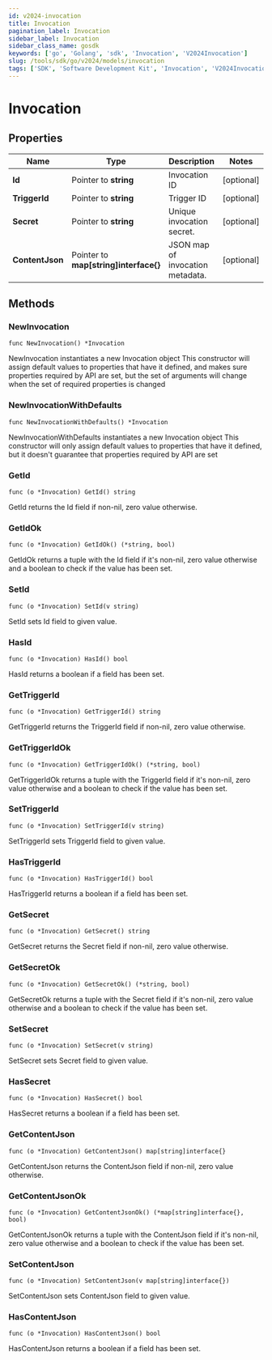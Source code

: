 ```yaml
---
id: v2024-invocation
title: Invocation
pagination_label: Invocation
sidebar_label: Invocation
sidebar_class_name: gosdk
keywords: ['go', 'Golang', 'sdk', 'Invocation', 'V2024Invocation']
slug: /tools/sdk/go/v2024/models/invocation
tags: ['SDK', 'Software Development Kit', 'Invocation', 'V2024Invocation']
---
```


# Invocation

## Properties

| Name | Type | Description | Notes |
| --- | --- | --- | --- |
| **Id** | Pointer to **string** | Invocation ID | [optional] |
| **TriggerId** | Pointer to **string** | Trigger ID | [optional] |
| **Secret** | Pointer to **string** | Unique invocation secret. | [optional] |
| **ContentJson** | Pointer to **map[string]interface{}** | JSON map of invocation metadata. | [optional] |

## Methods

### NewInvocation

`func NewInvocation() *Invocation`

NewInvocation instantiates a new Invocation object This constructor will assign default values to properties that have it defined, and makes sure properties required by API are set, but the set of arguments will change when the set of required properties is changed

### NewInvocationWithDefaults

`func NewInvocationWithDefaults() *Invocation`

NewInvocationWithDefaults instantiates a new Invocation object This constructor will only assign default values to properties that have it defined, but it doesn't guarantee that properties required by API are set

### GetId

`func (o *Invocation) GetId() string`

GetId returns the Id field if non-nil, zero value otherwise.

### GetIdOk

`func (o *Invocation) GetIdOk() (*string, bool)`

GetIdOk returns a tuple with the Id field if it's non-nil, zero value otherwise and a boolean to check if the value has been set.

### SetId

`func (o *Invocation) SetId(v string)`

SetId sets Id field to given value.

### HasId

`func (o *Invocation) HasId() bool`

HasId returns a boolean if a field has been set.

### GetTriggerId

`func (o *Invocation) GetTriggerId() string`

GetTriggerId returns the TriggerId field if non-nil, zero value otherwise.

### GetTriggerIdOk

`func (o *Invocation) GetTriggerIdOk() (*string, bool)`

GetTriggerIdOk returns a tuple with the TriggerId field if it's non-nil, zero value otherwise and a boolean to check if the value has been set.

### SetTriggerId

`func (o *Invocation) SetTriggerId(v string)`

SetTriggerId sets TriggerId field to given value.

### HasTriggerId

`func (o *Invocation) HasTriggerId() bool`

HasTriggerId returns a boolean if a field has been set.

### GetSecret

`func (o *Invocation) GetSecret() string`

GetSecret returns the Secret field if non-nil, zero value otherwise.

### GetSecretOk

`func (o *Invocation) GetSecretOk() (*string, bool)`

GetSecretOk returns a tuple with the Secret field if it's non-nil, zero value otherwise and a boolean to check if the value has been set.

### SetSecret

`func (o *Invocation) SetSecret(v string)`

SetSecret sets Secret field to given value.

### HasSecret

`func (o *Invocation) HasSecret() bool`

HasSecret returns a boolean if a field has been set.

### GetContentJson

`func (o *Invocation) GetContentJson() map[string]interface{}`

GetContentJson returns the ContentJson field if non-nil, zero value otherwise.

### GetContentJsonOk

`func (o *Invocation) GetContentJsonOk() (*map[string]interface{}, bool)`

GetContentJsonOk returns a tuple with the ContentJson field if it's non-nil, zero value otherwise and a boolean to check if the value has been set.

### SetContentJson

`func (o *Invocation) SetContentJson(v map[string]interface{})`

SetContentJson sets ContentJson field to given value.

### HasContentJson

`func (o *Invocation) HasContentJson() bool`

HasContentJson returns a boolean if a field has been set.
